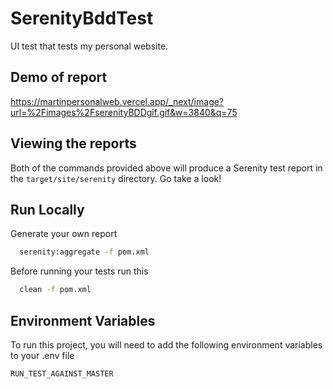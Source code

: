
# SerenityBddTest

UI test that tests my personal website.

## Demo of report

https://martinpersonalweb.vercel.app/_next/image?url=%2Fimages%2FserenityBDDgif.gif&w=3840&q=75


## Viewing the reports

Both of the commands provided above will produce a Serenity test report in the `target/site/serenity` directory. Go take a look!

## Run Locally

Generate your own report

```bash
  serenity:aggregate -f pom.xml
```

Before running your tests run this 

```bash
  clean -f pom.xml
```


## Environment Variables

To run this project, you will need to add the following environment variables to your .env file

`RUN_TEST_AGAINST_MASTER`


